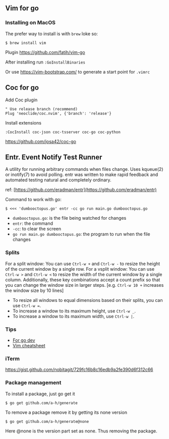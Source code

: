 ## Vim for go

### Installing on MacOS

The prefer way to install is with `brew` loke so:

    $ brew install vim

Plugin https://github.com/fatih/vim-go

After installing run `:GoInstallBinaries`

Or use https://vim-bootstrap.com/ to generate a start point for `.vimrc`

## Coc for go

Add Coc plugin

```
" Use release branch (recommend)
Plug 'neoclide/coc.nvim', {'branch': 'release'}
```

Install extensions
```
:CocInstall coc-json coc-tsserver coc-go coc-python
```

https://github.com/josa42/coc-go

## Entr. Event Notify Test Runner

A utility for running arbitrary commands when files change. Uses kqueue(2) or inotify(7) to avoid polling. entr was written to make rapid feedback and automated testing natural and completely ordinary.

ref: [https://github.com/eradman/entr](https://github.com/eradman/entr)

Command to work with go:

    $ <<< 'dumbooctopus.go' entr -cc go run main.go dumbooctopus.go

* `dumbooctopus.go`: is the file being watched for changes
* `entr`: the command
* `-cc`: to clear the screen
* `go run main.go dumbooctopus.go`: the program to run when the file changes


### Splits

For a split window: You can use `Ctrl-w +` and `Ctrl-w -` to resize the height of the current window by a single row. For a vsplit window: You can use `Ctrl-w >` and `Ctrl-w <` to resize the width of the current window by a single column. Additionally, these key combinations accept a count prefix so that you can change the window size in larger steps. [e.g. `Ctrl-w 10 +` increases the window size by 10 lines]

* To resize all windows to equal dimensions based on their splits, you can use `Ctrl-w =`.
* To increase a window to its maximum height, use `Ctrl-w _`.
* To increase a window to its maximum width, use `Ctrl-w |`.

### Tips

* [For go dev](https://dev.to/jogendra/using-vim-for-go-development-5hc6)
* [Vim cheatsheet](https://vim.rtorr.com/)

### iTerm

https://gist.github.com/nobitagit/729fc16b8c16edb9a2fe390d6f312c66

### Package management

To install a package, just go get it

    $ go get github.com/a-h/generate

To remove a package remove it by getting its none version

    $ go get github.com/a-h/generate@none

Here @none is the version part set as none. Thus removing the package.
